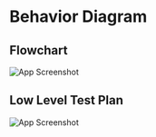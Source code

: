 
# Behavior Diagram



## Flowchart
![App Screenshot](https://raw.githubusercontent.com/Akash-50321/1_certificatephoto/main/M1%20certificate/Flowchart.png)



## Low Level Test Plan

![App Screenshot](https://raw.githubusercontent.com/Akash-50321/1_certificatephoto/main/M1%20certificate/Loolevel.png)


